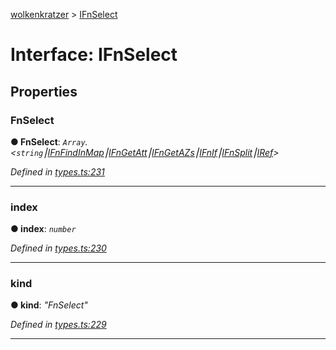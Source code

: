 [wolkenkratzer](../README.md) > [IFnSelect](../interfaces/ifnselect.md)



# Interface: IFnSelect


## Properties
<a id="fnselect"></a>

###  FnSelect

**●  FnSelect**:  *`Array`.<`string`⎮[IFnFindInMap](ifnfindinmap.md)⎮[IFnGetAtt](ifngetatt.md)⎮[IFnGetAZs](ifngetazs.md)⎮[IFnIf](ifnif.md)⎮[IFnSplit](ifnsplit.md)⎮[IRef](iref.md)>* 

*Defined in [types.ts:231](https://github.com/arminhammer/wolkenkratzer/blob/d0b0d87/src/types.ts#L231)*





___

<a id="index"></a>

###  index

**●  index**:  *`number`* 

*Defined in [types.ts:230](https://github.com/arminhammer/wolkenkratzer/blob/d0b0d87/src/types.ts#L230)*





___

<a id="kind"></a>

###  kind

**●  kind**:  *"FnSelect"* 

*Defined in [types.ts:229](https://github.com/arminhammer/wolkenkratzer/blob/d0b0d87/src/types.ts#L229)*





___


